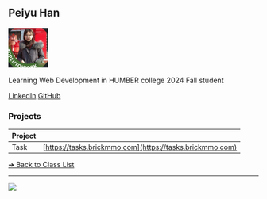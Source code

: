 <style>@import url(//readme.codeadam.ca/readme.css);</style>

## Peiyu Han

![Peiyu Han](../images/fish1219705.jpg)

Learning Web Development in HUMBER college 2024 Fall student


[LinkedIn](https://www.linkedin.com/in/peiyu-han-762337233/)
[GitHub](https://github.com/fish1219705)

### Projects

| Project |                                                          |
| ------- | -------------------------------------------------------- |
| Task    | [https://tasks.brickmmo.com](https://tasks.brickmmo.com) |

[&#10132; Back to Class List](/)

---

<a href="https://brickmmo.com">
<img src="https://brickmmo.com/images/brickmmo-logo-horizontal.jpg" width="100">
</a>
